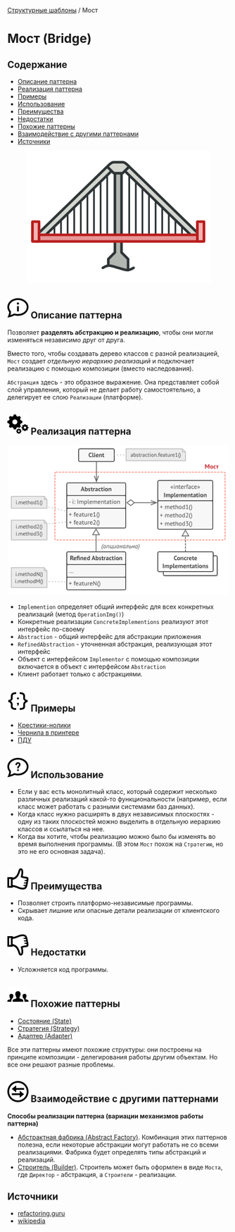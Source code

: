 [Структурные шаблоны](../#readme) / Мост

# Мост (Bridge)


## Содержание

* [Описание паттерна](#-описание-паттерна)
* [Реализация паттерна](#-реализация-паттерна)
* [Примеры](#-примеры)
* [Использование](#-использование)
* [Преимущества](#-преимущества)
* [Недостатки](#-недостатки)
* [Похожие паттерны](#-похожие-паттерны)
* [Взаимодействие с другими паттернами](#-взаимодействие-с-другими-паттернами)
* [Источники](#источники)


<p style="text-align: center">
  <img src="./scheme/img.png" />
</p>


## ![](../../ui/info.svg) Описание паттерна

Позволяет **разделять абстракцию и реализацию**, чтобы они могли изменяться независимо друг от друга.

Вместо того, чтобы создавать дерево классов с разной реализацией, `Мост` создает *отдельную иерархию реализаций* и подключает реализацию с помощью композиции (вместо наследования).

`Абстракция` здесь - это образное выражение. Она представляет собой слой управления, который не делает работу самостоятельно, а делегирует ее слою `Реализации` (платформе).


## ![](../../ui/gear.svg) Реализация паттерна

![Схема паттерна Мост](./scheme/scheme.png)

* `Implemention` определяет общий интерфейс для всех конкретных реализаций (метод `OperationImg()`)
* Конкретные реализации `ConcreteImplementions` реализуют этот интерфейс по-своему
* `Abstraction` - общий интерфейс для абстракции приложения
* `RefinedAbstraction` - уточненная абстракция, реализующая этот интерфейс
* Объект с интерфейсом `Implementor` с помощью композиции включается в объект с интерфейсом `Abstraction`
* Клиент работает только с абстракциями.



## ![](../../ui/code.svg) Примеры

* [Крестики-нолики](./ticTacToe#readme)
* [Чернила в принтере](./printer#readme)
* [ПДУ](./remote#readme)



## ![](../../ui/question.svg) Использование

* Если у вас есть монолитный класс, который содержит несколько различных реализаций какой-то функциональности (например, если класс может работать с разными системами баз данных).
* Когда класс нужно расширять в двух независимых плоскостях - одну из таких плоскостей можно выделить в отдельную иерархию классов и ссылаться на нее.
* Когда вы хотите, чтобы реализацию можно было бы изменять во время выполнения программы. (В этом `Мост` похож на `Стратегию`, но это не его основная задача).



## ![](../../ui/good.svg) Преимущества

* Позволяет строить платформо-независимые программы.
* Скрывает лишние или опасные детали реализации от клиентского кода.



## ![](../../ui/bad.svg) Недостатки

* Усложняется код программы.


## ![](../../ui/twins.svg) Похожие паттерны

* [Состояние (State)](../behavioral/state#readme)
* [Стратегия (Strategy)](../behavioral/strategy#readme)
* [Адаптер (Adapter)](../behavioral/adapter#readme)

Все эти паттерны имеют похожие структуры: они построены на принципе композиции - делегирования работы другим объектам. Но все они решают разные проблемы.



## ![](../../ui/interaction.svg) Взаимодействие с другими паттернами

**Способы реализации паттерна (вариации механизмов работы паттерна)**

* [Абстрактная фабрика (Abstract Factory)](../../creational/abstractFactory#readme). Комбинация этих паттернов полезна, если некоторые абстракции могут работать не со всеми реализациями. Фабрика будет определять типы абстракций и реализаций.
* [Строитель (Builder)](../../creational/builder#readme). Строитель может быть оформлен в виде `Моста`, где `Директор` - абстракция, а `Строители` - реализации.



## Источники

* [refactoring.guru](https://refactoring.guru/ru/design-patterns/bridge)
* [wikipedia](https://ru.wikipedia.org/wiki/%D0%9C%D0%BE%D1%81%D1%82_(%D1%88%D0%B0%D0%B1%D0%BB%D0%BE%D0%BD_%D0%BF%D1%80%D0%BE%D0%B5%D0%BA%D1%82%D0%B8%D1%80%D0%BE%D0%B2%D0%B0%D0%BD%D0%B8%D1%8F))
